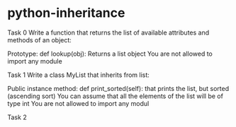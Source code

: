 # python-inheritance


Task 0
Write a function that returns the list of available attributes and methods of an object:

Prototype: def lookup(obj):
Returns a list object
You are not allowed to import any module

Task 1
Write a class MyList that inherits from list:

Public instance method: def print_sorted(self): that prints the list, but sorted (ascending sort)
You can assume that all the elements of the list will be of type int
You are not allowed to import any modul

Task 2 
